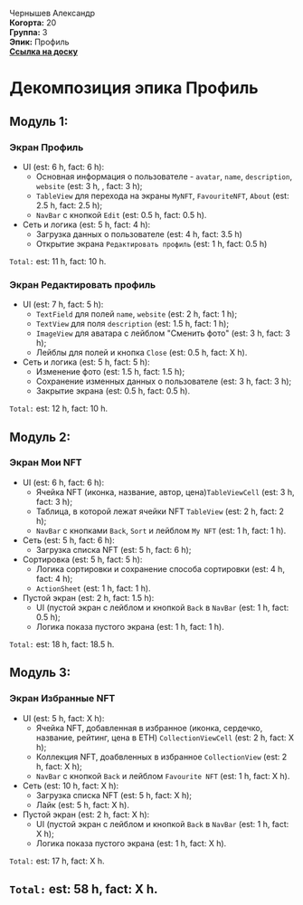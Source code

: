 Чернышев Александр\
<b>Когорта:</b> 20\
<b>Группа:</b> 3\
<b>Эпик:</b> Профиль\
<b>[Ссылка на доску](https://github.com/users/alrche/projects/1/views/1)</b>

# Декомпозиция эпика Профиль

## Модуль 1:
### Экран Профиль
- UI (est: 6 h, fact: 6 h):
    - Основная информация о пользователе - `avatar`, `name`, `description`, `website` (est: 3 h, , fact: 3 h);
    - `TableView` для перехода на экраны `MyNFT`, `FavouriteNFT`, `About` (est: 2.5 h, fact: 2.5 h);
    - `NavBar` с кнопкой `Edit` (est: 0.5 h, fact: 0.5 h).
- Сеть и логика (est: 5 h, fact: 4 h):
    - Загрузка данных о пользователе (est: 4 h, fact: 3.5 h)
    - Открытие экрана `Редактировать профиль` (est: 1 h, fact: 0.5 h)

`Total:` est: 11 h, fact: 10 h.

### Экран Редактировать профиль
- UI (est: 7 h, fact: 5 h):
    - `TextField` для полей `name`, `website` (est: 2 h, fact: 1 h);
    - `TextView` для поля `description` (est: 1.5 h, fact: 1 h);
    - `ImageView` для аватара с лейблом "Сменить фото" (est: 3 h, fact: 3 h);
    - Лейблы для полей и кнопка `Close` (est: 0.5 h, fact: X h).
- Сеть и логика (est: 5 h, fact: 5 h):
    - Изменение фото (est: 1.5 h, fact: 1.5 h);
    - Сохранение изменных данных о пользователе (est: 3 h, fact: 3 h);
    - Закрытие экрана (est: 0.5 h, fact: 0.5 h).

`Total:` est: 12 h, fact: 10 h.

## Модуль 2:
### Экран Мои NFT
- UI (est: 6 h, fact: 6 h):
    - Ячейка NFT (иконка, название, автор, цена)`TableViewCell` (est: 3 h, fact: 3 h);
    - Таблица, в которой лежат ячейки NFT `TableView` (est: 2 h, fact: 2 h);
    - `NavBar` с кнопками `Back`, `Sort` и лейблом `My NFT` (est: 1 h, fact: 1 h).
- Сеть (est: 5 h, fact: 6 h):
    - Загрузка списка NFT (est: 5 h, fact: 6 h);
- Сортировка (est: 5 h, fact: 5 h):
    - Логика сортировки и сохранение способа сортировки (est: 4 h, fact: 4 h);
    - `ActionSheet` (est: 1 h, fact: 1 h).
- Пустой экран (est: 2 h, fact: 1.5 h):
    - UI (пустой экран с лейблом и кнопкой `Back` в `NavBar` (est: 1 h, fact: 0.5 h);
    - Логика показа пустого экрана (est: 1 h, fact: 1 h).
    
`Total:` est: 18 h, fact: 18.5 h.

## Модуль 3:
### Экран Избранные NFT
- UI (est: 5 h, fact: X h):
    - Ячейка NFT, добавленная в избранное (иконка, сердечко, название, рейтинг, цена в ETH) `CollectionViewCell` (est: 2 h, fact: X h);
    - Коллекция NFT, доабвленных в избранное `CollectionView` (est: 2 h, fact: X h);
    - `NavBar` с кнопкой `Back` и лейблом `Favourite NFT` (est: 1 h, fact: X h).
- Сеть (est: 10 h, fact: X h):
    - Загрузка списка NFT (est: 5 h, fact: X h);
    - Лайк (est: 5 h, fact: X h).
- Пустой экран (est: 2 h, fact: X h):
    - UI (пустой экран с лейблом и кнопкой `Back` в `NavBar` (est: 1 h, fact: X h);
    - Логика показа пустого экрана (est: 1 h, fact: X h).

`Total:` est: 17 h, fact: X h.
    
## `Total:` est: 58 h, fact: X h.
